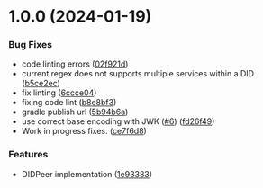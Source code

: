 # 1.0.0 (2024-01-19)


### Bug Fixes

* code linting errors ([02f921d](https://github.com/input-output-hk/atala-prism-didcomm-kmm/commit/02f921d667f394d1361e6f18b3b783319603dbfd))
* current regex does not supports multiple services within a DID ([b5ce2ec](https://github.com/input-output-hk/atala-prism-didcomm-kmm/commit/b5ce2ec53ea24104ef5002c4dab9e4c622de3ca7))
* fix linting ([6ccce04](https://github.com/input-output-hk/atala-prism-didcomm-kmm/commit/6ccce0494a82d1111b1bbd6c12376d8ea7ff13b8))
* fixing code lint ([b8e8bf3](https://github.com/input-output-hk/atala-prism-didcomm-kmm/commit/b8e8bf330e4a2ae7eed8612899221525424b67f1))
* gradle publish url ([5b94b6a](https://github.com/input-output-hk/atala-prism-didcomm-kmm/commit/5b94b6a512aa920278e71d46d25f8efcef6599b0))
* use correct base encoding with JWK ([#6](https://github.com/input-output-hk/atala-prism-didcomm-kmm/issues/6)) ([fd26f49](https://github.com/input-output-hk/atala-prism-didcomm-kmm/commit/fd26f49d5346c410329138318bb60b30073b227f))
* Work in progress fixes. ([ce7f6d8](https://github.com/input-output-hk/atala-prism-didcomm-kmm/commit/ce7f6d840ee6165ea2bb67aaf1d2e652907578d0))


### Features

* DIDPeer implementation ([1e93383](https://github.com/input-output-hk/atala-prism-didcomm-kmm/commit/1e93383b48d4b381c94ed26a76d74a752723646e))
